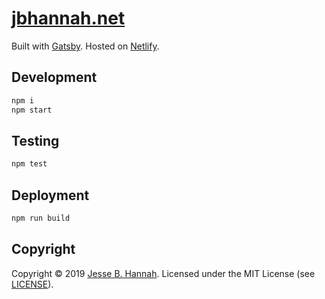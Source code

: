 # [jbhannah.net][]

Built with [Gatsby][]. Hosted on [Netlify][].

## Development

```bash
npm i
npm start
```

## Testing

```bash
npm test
```

## Deployment

```bash
npm run build
```

## Copyright

Copyright © 2019 [Jesse B. Hannah][jbhannah.net]. Licensed under the MIT License
(see [LICENSE][]).

[jbhannah.net]: https://jbhannah.net
[gatsby]: https://www.gatsbyjs.org
[netlify]: https://www.netlify.com/
[license]: LICENSE
